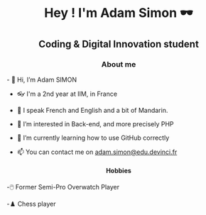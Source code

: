 <h1 align="center"> Hey ! I'm Adam Simon 🕶️ </h1>
<h2 align="center"> Coding & Digital Innovation student </h2>


<h3 align="center"> About me </h3>
- 👋 Hi, I’m Adam SIMON

- 👓 I'm a 2nd year at IIM, in France

- 🚩 I speak French and English and a bit of Mandarin.

- 👀 I’m interested in Back-end, and more precisely PHP

- 🌱 I’m currently learning how to use GitHub correctly

- 📫 You can contact me on adam.simon@edu.devinci.fr

<h4 align="center"> Hobbies </h4>
-🖱️ Former Semi-Pro Overwatch Player

-♟️ Chess player 



<!---
MortyOW/MortyOW is a ✨ special ✨ repository because its `README.md` (this file) appears on your GitHub profile.
You can click the Preview link to take a look at your changes.
--->
